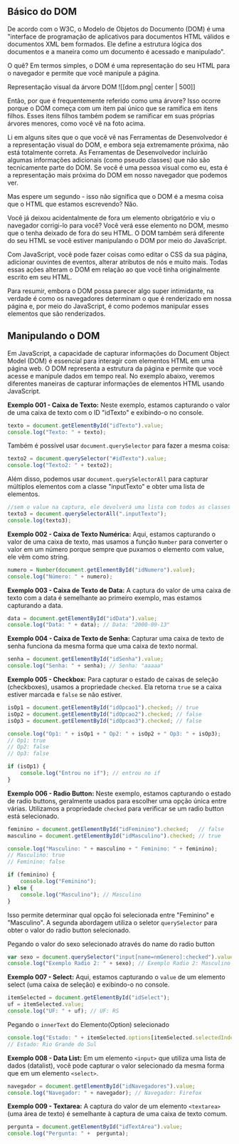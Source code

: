 ## Básico do DOM
De acordo com o W3C, o Modelo de Objetos do Documento (DOM) é uma "interface de programação de aplicativos para documentos HTML válidos e documentos XML bem formados. Ele define a estrutura lógica dos documentos e a maneira como um documento é acessado e manipulado".

O quê? Em termos simples, o DOM é uma representação do seu HTML para o navegador e permite que você manipule a página.

Representação visual da árvore DOM
![[dom.png| center | 500]]

Então, por que é frequentemente referido como uma árvore? Isso ocorre porque o DOM começa com um item pai único que se ramifica em itens filhos. Esses itens filhos também podem se ramificar em suas próprias árvores menores, como você vê na foto acima.

Li em alguns sites que o que você vê nas Ferramentas de Desenvolvedor é a representação visual do DOM, e embora seja extremamente próxima, não está totalmente correta. As Ferramentas de Desenvolvedor incluirão algumas informações adicionais (como pseudo classes) que não são tecnicamente parte do DOM. Se você é uma pessoa visual como eu, esta é a representação mais próxima do DOM em nosso navegador que podemos ver.

Mas espere um segundo - isso não significa que o DOM é a mesma coisa que o HTML que estamos escrevendo? Não.

Você já deixou acidentalmente de fora um elemento obrigatório e viu o navegador corrigi-lo para você? Você verá esse elemento no DOM, mesmo que o tenha deixado de fora do seu HTML. O DOM também será diferente do seu HTML se você estiver manipulando o DOM por meio do JavaScript.

Com JavaScript, você pode fazer coisas como editar o CSS da sua página, adicionar ouvintes de eventos, alterar atributos de nós e muito mais. Todas essas ações alteram o DOM em relação ao que você tinha originalmente escrito em seu HTML.

Para resumir, embora o DOM possa parecer algo super intimidante, na verdade é como os navegadores determinam o que é renderizado em nossa página e, por meio do JavaScript, é como podemos manipular esses elementos que são renderizados.

## Manipulando o DOM
Em JavaScript, a capacidade de capturar informações do Document Object Model (DOM) é essencial para interagir com elementos HTML em uma página web. O DOM representa a estrutura da página e permite que você acesse e manipule dados em tempo real. No exemplo abaixo, veremos diferentes maneiras de capturar informações de elementos HTML usando JavaScript.

**Exemplo 001 - Caixa de Texto:**
Neste exemplo, estamos capturando o valor de uma caixa de texto com o ID "idTexto" e exibindo-o no console.

```javascript
texto = document.getElementById("idTexto").value;
console.log("Texto: " + texto);
```

Também é possível usar `document.querySelector` para fazer a mesma coisa:
```javascript
texto2 = document.querySelector("#idTexto").value;
console.log("Texto2: " + texto2);
```

Além disso, podemos usar `document.querySelectorAll` para capturar múltiplos elementos com a classe "inputTexto" e obter uma lista de elementos.
```javascript
//sem o value na captura, ele devolverá uma lista com todos as classes inputTexto
texto3 = document.querySelectorAll(".inputTexto");
console.log(texto3);
```

**Exemplo 002 - Caixa de Texto Numérica:**
Aqui, estamos capturando o valor de uma caixa de texto, mas usamos a função `Number` para converter o valor em um número porque sempre que puxamos o elemento com value, ele vêm como string.

```javascript
numero = Number(document.getElementById("idNumero").value);
console.log("Número: " + numero);
```

**Exemplo 003 - Caixa de Texto de Data:**
A captura do valor de uma caixa de texto com a data é semelhante ao primeiro exemplo, mas estamos capturando a data.

```javascript
data = document.getElementById("idData").value;
console.log("Data: " + data); // Data: "2000-09-13"
```

**Exemplo 004 - Caixa de Texto de Senha:**
Capturar uma caixa de texto de senha funciona da mesma forma que uma caixa de texto normal.

```javascript
senha = document.getElementById("idSenha").value;
console.log("Senha: " + senha); // Senha: "aaaaa"
```

**Exemplo 005 - Checkbox:**
Para capturar o estado de caixas de seleção (checkboxes), usamos a propriedade `checked`. Ela retorna `true` se a caixa estiver marcada e `false` se não estiver.

```javascript
isOp1 = document.getElementById("idOpcao1").checked; // true
isOp2 = document.getElementById("idOpcao2").checked; // false
isOp3 = document.getElementById("idOpcao3").checked; // false

console.log("Op1: " + isOp1 + " Op2: " + isOp2 + " Op3: " + isOp3);
// Op1: true 
// Op2: false 
// Op3: false

if (isOp1) {
    console.log("Entrou no if"); // entrou no if
}
```

**Exemplo 006 - Radio Button:**
Neste exemplo, estamos capturando o estado de radio buttons, geralmente usados para escolher uma opção única entre várias. Utilizamos a propriedade `checked` para verificar se um radio button está selecionado.

```javascript
feminino = document.getElementById("idFeminino").checked;   // false
masculino = document.getElementById("idMasculino").checked; // true

console.log("Masculino: " + masculino + " Feminino: " + feminino);
// Masculino: true
// Feminino: false

if (feminino) {
    console.log("Feminino"); 
} else {
    console.log("Masculino"); // Masculino
}
```

Isso permite determinar qual opção foi selecionada entre "Feminino" e "Masculino". A segunda abordagem utiliza o seletor `querySelector` para obter o valor do radio button selecionado.

Pegando o valor do sexo selecionado através do name do radio button
```javascript
var sexo = document.querySelector("input[name=nmGenero]:checked").value;
console.log("Exemplo Radio 2: " + sexo); // Exemplo Radio 2: Masculino
```

**Exemplo 007 - Select:**
Aqui, estamos capturando o `value` de um elemento select (uma caixa de seleção) e exibindo-o no console.

```javascript
itemSelected = document.getElementById("idSelect");
uf = itemSelected.value;
console.log("UF: " + uf); // UF: RS
```

Pegando o `innerText` do Elemento(Option) selecionado
```javascript            
console.log("Estado: " + itemSelected.options[itemSelected.selectedIndex].innerText);
// Estado: Rio Grande do Sul
```

**Exemplo 008 - Data List:**
Em um elemento `<input>` que utiliza uma lista de dados (datalist), você pode capturar o valor selecionado da mesma forma que em um elemento `<select>`.

```javascript
navegador = document.getElementById("idNavegadores").value;
console.log("Navegador: " + navegador); // Navegador: Firefox
```

**Exemplo 009 - Textarea:**
A captura do valor de um elemento `<textarea>` (uma área de texto) é semelhante à captura de uma caixa de texto comum.

```javascript
pergunta = document.getElementById("idTextArea").value;
console.log("Pergunta: " +  pergunta);
```
